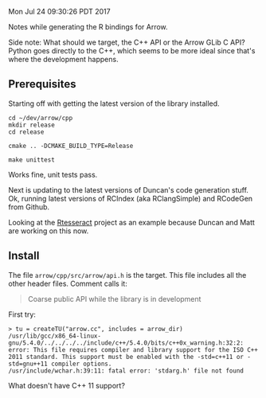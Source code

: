 Mon Jul 24 09:30:26 PDT 2017

Notes while generating the R bindings for Arrow.

Side note: What should we target, the C++ API or the Arrow GLib C API?
Python goes directly to the C++, which seems to be more ideal since that's
where the development happens.

## Prerequisites

Starting off with getting the latest version of the library installed.

```
cd ~/dev/arrow/cpp
mkdir release
cd release

cmake .. -DCMAKE_BUILD_TYPE=Release

make unittest
```

Works fine, unit tests pass.

Next is updating to the latest versions of Duncan's code generation stuff.
Ok, running latest versions of RCIndex (aka RClangSimple) and RCodeGen from
Github.

Looking at the [Rtesseract](git@github.com:duncantl/Rtesseract.git) project
as an example because Duncan and Matt are working on this now.



## Install

The file `arrow/cpp/src/arrow/api.h` is the target. This file includes all the
other header files. Comment calls it:

> Coarse public API while the library is in development

First try:

```
> tu = createTU("arrow.cc", includes = arrow_dir)
/usr/lib/gcc/x86_64-linux-gnu/5.4.0/../../../../include/c++/5.4.0/bits/c++0x_warning.h:32:2: error: This file requires compiler and library support for the ISO C++ 2011 standard. This support must be enabled with the -std=c++11 or -std=gnu++11 compiler options.
/usr/include/wchar.h:39:11: fatal error: 'stdarg.h' file not found
```

What doesn't have C++ 11 support?
